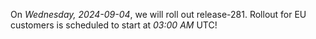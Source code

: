 On *Wednesday, 2024-09-04*, we will roll out release-281.
Rollout for EU customers is scheduled to start at *03:00 AM* UTC!
